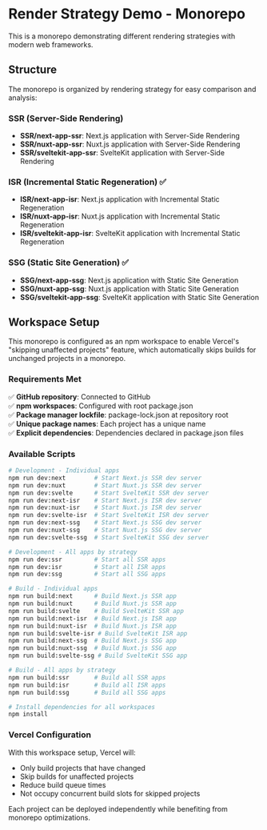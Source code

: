 # Render Strategy Demo - Monorepo

This is a monorepo demonstrating different rendering strategies with modern web frameworks.

## Structure

The monorepo is organized by rendering strategy for easy comparison and analysis:

### SSR (Server-Side Rendering)

- **SSR/next-app-ssr**: Next.js application with Server-Side Rendering
- **SSR/nuxt-app-ssr**: Nuxt.js application with Server-Side Rendering  
- **SSR/sveltekit-app-ssr**: SvelteKit application with Server-Side Rendering

### ISR (Incremental Static Regeneration) ✅

- **ISR/next-app-isr**: Next.js application with Incremental Static Regeneration
- **ISR/nuxt-app-isr**: Nuxt.js application with Incremental Static Regeneration  
- **ISR/sveltekit-app-isr**: SvelteKit application with Incremental Static Regeneration

### SSG (Static Site Generation) ✅

- **SSG/next-app-ssg**: Next.js application with Static Site Generation
- **SSG/nuxt-app-ssg**: Nuxt.js application with Static Site Generation  
- **SSG/sveltekit-app-ssg**: SvelteKit application with Static Site Generation

## Workspace Setup

This monorepo is configured as an npm workspace to enable Vercel's "skipping unaffected projects" feature, which automatically skips builds for unchanged projects in a monorepo.

### Requirements Met

✅ **GitHub repository**: Connected to GitHub  
✅ **npm workspaces**: Configured with root package.json  
✅ **Package manager lockfile**: package-lock.json at repository root  
✅ **Unique package names**: Each project has a unique name  
✅ **Explicit dependencies**: Dependencies declared in package.json files  

### Available Scripts

```bash
# Development - Individual apps
npm run dev:next        # Start Next.js SSR dev server
npm run dev:nuxt        # Start Nuxt.js SSR dev server  
npm run dev:svelte      # Start SvelteKit SSR dev server
npm run dev:next-isr    # Start Next.js ISR dev server
npm run dev:nuxt-isr    # Start Nuxt.js ISR dev server
npm run dev:svelte-isr  # Start SvelteKit ISR dev server
npm run dev:next-ssg    # Start Next.js SSG dev server
npm run dev:nuxt-ssg    # Start Nuxt.js SSG dev server
npm run dev:svelte-ssg  # Start SvelteKit SSG dev server

# Development - All apps by strategy
npm run dev:ssr         # Start all SSR apps
npm run dev:isr         # Start all ISR apps
npm run dev:ssg         # Start all SSG apps

# Build - Individual apps
npm run build:next      # Build Next.js SSR app
npm run build:nuxt      # Build Nuxt.js SSR app
npm run build:svelte    # Build SvelteKit SSR app
npm run build:next-isr  # Build Next.js ISR app
npm run build:nuxt-isr  # Build Nuxt.js ISR app
npm run build:svelte-isr # Build SvelteKit ISR app
npm run build:next-ssg  # Build Next.js SSG app
npm run build:nuxt-ssg  # Build Nuxt.js SSG app
npm run build:svelte-ssg # Build SvelteKit SSG app

# Build - All apps by strategy
npm run build:ssr       # Build all SSR apps
npm run build:isr       # Build all ISR apps
npm run build:ssg       # Build all SSG apps

# Install dependencies for all workspaces
npm install
```

### Vercel Configuration

With this workspace setup, Vercel will:
- Only build projects that have changed
- Skip builds for unaffected projects
- Reduce build queue times
- Not occupy concurrent build slots for skipped projects

Each project can be deployed independently while benefiting from monorepo optimizations.

